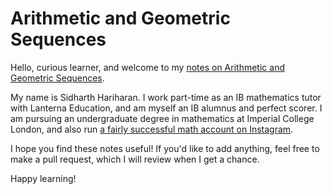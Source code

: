 # Arithmetic and Geometric Sequences

Hello, curious learner, and welcome to my [notes on Arithmetic and Geometric Sequences](https://github.com/thefundamentaltheor3m/IB_AS_GS_Notes/blob/main/TeX_Outputs/main.pdf).

My name is Sidharth Hariharan. I work part-time as an IB mathematics tutor with Lanterna Education, and am myself an IB alumnus and perfect scorer. I am pursuing an undergraduate degree in mathematics at Imperial College London, and also run [a fairly successful math account on Instagram](https://instagram.com/the_fundamental_theor3m).

I hope you find these notes useful! If you'd like to add anything, feel free to make a pull request, which I will review when I get a chance.

Happy learning!